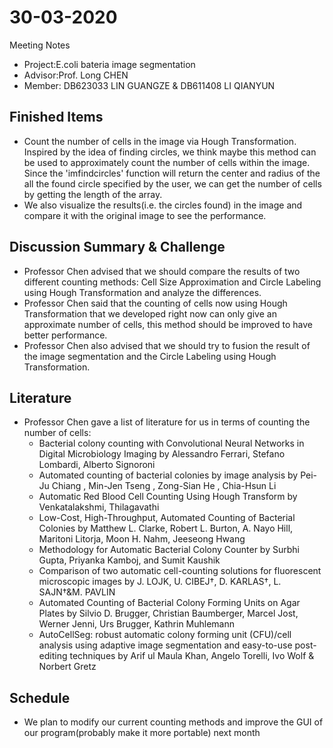 # 30-03-2020 
Meeting Notes
* Project:E.coli bateria image segmentation
* Advisor:Prof. Long CHEN
* Member: DB623033 LIN GUANGZE & DB611408 LI QIANYUN

## Finished Items
* Count the number of cells in the image via Hough Transformation. Inspired by the idea of finding circles, we think maybe this method can be used to approximately count the number of cells within the image. Since the 'imfindcircles' function will return the center and radius of the all the found circle specified by the user, we can get the number of cells by getting the length of the array. 
* We also visualize the results(i.e. the circles found) in the image and compare it with the original image to see the performance.

## Discussion Summary & Challenge
* Professor Chen advised that we should compare the results of two different counting methods: Cell Size Approximation and Circle Labeling using Hough Transformation and analyze the differences.
* Professor Chen said that the counting of cells now using Hough Transformation that we developed right now can only give an approximate number of cells, this method should be improved to have better performance.
* Professor Chen also advised that we should try to fusion the result of the image segmentation and the Circle Labeling using Hough Transformation.

## Literature
* Professor Chen gave a list of literature for us in terms of counting the number of cells:
    * Bacterial colony counting with Convolutional Neural Networks in Digital Microbiology Imaging by Alessandro Ferrari, Stefano Lombardi, Alberto Signoroni
    * Automated counting of bacterial colonies by image analysis by Pei-Ju Chiang , Min-Jen Tseng , Zong-Sian He , Chia-Hsun Li 
    * Automatic Red Blood Cell Counting Using Hough Transform by Venkatalakshmi, Thilagavathi
    * Low-Cost, High-Throughput, Automated Counting of Bacterial Colonies by Matthew L. Clarke, Robert L. Burton, A. Nayo Hill, Maritoni Litorja, Moon H. Nahm, Jeeseong Hwang
    * Methodology for Automatic Bacterial Colony Counter by Surbhi Gupta, Priyanka Kamboj, and Sumit Kaushik
    * Comparison of two automatic cell-counting solutions for fluorescent microscopic images by J. LOJK, U. CIBEJ†, D. KARLAS†, L. SAJN†&M. PAVLIN
    * Automated Counting of Bacterial Colony Forming Units on Agar Plates by Silvio D. Brugger, Christian Baumberger, Marcel Jost, Werner Jenni, Urs Brugger, Kathrin Muhlemann
    * AutoCellSeg: robust automatic colony forming unit (CFU)/cell analysis using adaptive image segmentation and easy-to-use post-editing techniques by Arif ul Maula Khan, Angelo Torelli, Ivo Wolf & Norbert Gretz

## Schedule
* We plan to modify our current counting methods and improve the GUI of our program(probably make it more portable) next month

